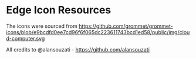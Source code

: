 <!--
 Licensed to the Apache Software Foundation (ASF) under one
 or more contributor license agreements.  See the NOTICE file
 distributed with this work for additional information
 regarding copyright ownership.  The ASF licenses this file
 to you under the Apache License, Version 2.0 (the
 "License"); you may not use this file except in compliance
 with the License.  You may obtain a copy of the License at

   http://www.apache.org/licenses/LICENSE-2.0

 Unless required by applicable law or agreed to in writing,
 software distributed under the License is distributed on an
 "AS IS" BASIS, WITHOUT WARRANTIES OR CONDITIONS OF ANY
 KIND, either express or implied.  See the License for the
 specific language governing permissions and limitations
 under the License.
 -->

# Edge Icon Resources

The icons were sourced from https://github.com/grommet/grommet-icons/blob/e9bcdfd0ee7cd96f6f065dc223611743bcd1ed58/public/img/cloud-computer.svg

All credits to @alansouzati - https://github.com/alansouzati
